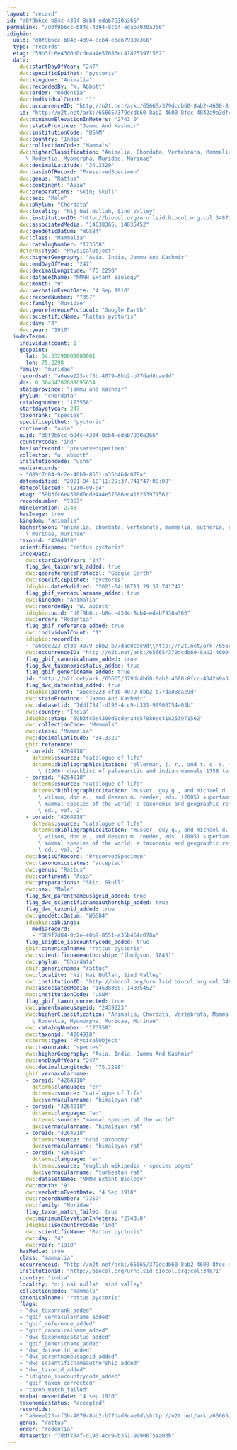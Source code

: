 ```yaml
---
layout: "record"
id: "d0f9b6cc-b84c-4394-8cb4-edab7930a366"
permalink: "/d0f9b6cc-b84c-4394-8cb4-edab7930a366"
idigbio:
  uuid: "d0f9b6cc-b84c-4394-8cb4-edab7930a366"
  type: "records"
  etag: "59b3fc6e4300d0cde4a4e57086ec418253971562"
  data:
    dwc:startDayOfYear: "247"
    dwc:specificEpithet: "pyctoris"
    dwc:kingdom: "Animalia"
    dwc:recordedBy: "W. Abbott"
    dwc:order: "Rodentia"
    dwc:individualCount: "1"
    dwc:occurrenceID: "http://n2t.net/ark:/65665/379dcdb60-8ab2-4600-8fcc-4042a9a3dfcb"
    id: "http://n2t.net/ark:/65665/379dcdb60-8ab2-4600-8fcc-4042a9a3dfcb"
    dwc:minimumElevationInMeters: "2743.0"
    dwc:stateProvince: "Jammu And Kashmir"
    dwc:institutionCode: "USNM"
    dwc:country: "India"
    dwc:collectionCode: "Mammals"
    dwc:higherClassification: "Animalia, Chordata, Vertebrata, Mammalia, Eutheria,\
      \ Rodentia, Myomorpha, Muridae, Murinae"
    dwc:decimalLatitude: "34.3329"
    dwc:basisOfRecord: "PreservedSpecimen"
    dwc:genus: "Rattus"
    dwc:continent: "Asia"
    dwc:preparations: "Skin; Skull"
    dwc:sex: "Male"
    dwc:phylum: "Chordata"
    dwc:locality: "Nij Nai Nullah, Sind Valley"
    dwc:institutionID: "http://biocol.org/urn:lsid:biocol.org:col:34871"
    dwc:associatedMedia: "14638365; 14835452"
    dwc:geodeticDatum: "WGS84"
    dwc:class: "Mammalia"
    dwc:catalogNumber: "173558"
    dcterms:type: "PhysicalObject"
    dwc:higherGeography: "Asia, India, Jammu And Kashmir"
    dwc:endDayOfYear: "247"
    dwc:decimalLongitude: "75.2298"
    dwc:datasetName: "NMNH Extant Biology"
    dwc:month: "9"
    dwc:verbatimEventDate: "4 Sep 1910"
    dwc:recordNumber: "7357"
    dwc:family: "Muridae"
    dwc:georeferenceProtocol: "Google Earth"
    dwc:scientificName: "Rattus pyctoris"
    dwc:day: "4"
    dwc:year: "1910"
  indexTerms:
    individualcount: 1
    geopoint:
      lat: 34.33290000000001
      lon: 75.2298
    family: "muridae"
    recordset: "a6eee223-cf3b-4079-8bb2-b77dad8cae9d"
    dqs: 0.30434782608695654
    stateprovince: "jammu and kashmir"
    phylum: "chordata"
    catalognumber: "173558"
    startdayofyear: 247
    taxonrank: "species"
    specificepithet: "pyctoris"
    continent: "asia"
    uuid: "d0f9b6cc-b84c-4394-8cb4-edab7930a366"
    countrycode: "ind"
    basisofrecord: "preservedspecimen"
    collector: "w. abbott"
    institutioncode: "usnm"
    mediarecords:
    - "089f7d84-9c2e-40b9-8551-a35b464c078a"
    datemodified: "2021-04-18T11:29:37.741747+00:00"
    datecollected: "1910-09-04"
    etag: "59b3fc6e4300d0cde4a4e57086ec418253971562"
    recordnumber: "7357"
    minelevation: 2743
    hasImage: true
    kingdom: "animalia"
    highertaxon: "animalia, chordata, vertebrata, mammalia, eutheria, rodentia, myomorpha,\
      \ muridae, murinae"
    taxonid: "4264918"
    scientificname: "rattus pyctoris"
    indexData:
      dwc:startDayOfYear: "247"
      flag_dwc_taxonrank_added: true
      dwc:georeferenceProtocol: "Google Earth"
      dwc:specificEpithet: "pyctoris"
      idigbio:dateModified: "2021-04-18T11:29:37.741747"
      flag_gbif_vernacularname_added: true
      dwc:kingdom: "Animalia"
      dwc:recordedBy: "W. Abbott"
      idigbio:uuid: "d0f9b6cc-b84c-4394-8cb4-edab7930a366"
      dwc:order: "Rodentia"
      flag_gbif_reference_added: true
      dwc:individualCount: "1"
      idigbio:recordIds:
      - "a6eee223-cf3b-4079-8bb2-b77dad8cae9d\\http://n2t.net/ark:/65665/379dcdb60-8ab2-4600-8fcc-4042a9a3dfcb"
      dwc:occurrenceID: "http://n2t.net/ark:/65665/379dcdb60-8ab2-4600-8fcc-4042a9a3dfcb"
      flag_gbif_canonicalname_added: true
      flag_dwc_taxonomicstatus_added: true
      flag_gbif_genericname_added: true
      id: "http://n2t.net/ark:/65665/379dcdb60-8ab2-4600-8fcc-4042a9a3dfcb"
      flag_dwc_datasetid_added: true
      idigbio:parent: "a6eee223-cf3b-4079-8bb2-b77dad8cae9d"
      dwc:stateProvince: "Jammu And Kashmir"
      dwc:datasetid: "7ddf754f-d193-4cc9-b351-99906754a03b"
      dwc:country: "India"
      idigbio:etag: "59b3fc6e4300d0cde4a4e57086ec418253971562"
      dwc:collectionCode: "Mammals"
      dwc:class: "Mammalia"
      dwc:decimalLatitude: "34.3329"
      gbif:reference:
      - coreid: "4264918"
        dcterms:source: "catalogue of life"
        dcterms:bibliographiccitation: "ellerman, j. r., and t. c. s. morrison-scott\
          \ (1966) checklist of palaearctic and indian mammals 1758 to 1946, 2nd edition"
      - coreid: "4264918"
        dcterms:source: "catalogue of life"
        dcterms:bibliographiccitation: "musser, guy g., and michael d. carleton /\
          \ wilson, don e., and deeann m. reeder, eds. (2005) superfamily muroidea:\
          \ mammal species of the world: a taxonomic and geographic reference, 3rd\
          \ ed., vol. 2"
      - coreid: "4264918"
        dcterms:source: "catalogue of life"
        dcterms:bibliographiccitation: "musser, guy g., and michael d. carleton /\
          \ wilson, don e., and deeann m. reeder, eds. (2005) superfamily muroidea:\
          \ mammal species of the world: a taxonomic and geographic reference, 3rd\
          \ ed., vol. 2"
      dwc:basisOfRecord: "PreservedSpecimen"
      dwc:taxonomicstatus: "accepted"
      dwc:genus: "Rattus"
      dwc:continent: "Asia"
      dwc:preparations: "Skin; Skull"
      dwc:sex: "Male"
      flag_dwc_parentnameusageid_added: true
      flag_dwc_scientificnameauthorship_added: true
      flag_dwc_taxonid_added: true
      dwc:geodeticDatum: "WGS84"
      idigbio:siblings:
        mediarecord:
        - "089f7d84-9c2e-40b9-8551-a35b464c078a"
      flag_idigbio_isocountrycode_added: true
      gbif:canonicalname: "rattus pyctoris"
      dwc:scientificnameauthorship: "(hodgson, 1845)"
      dwc:phylum: "Chordata"
      gbif:genericname: "rattus"
      dwc:locality: "Nij Nai Nullah, Sind Valley"
      dwc:institutionID: "http://biocol.org/urn:lsid:biocol.org:col:34871"
      dwc:associatedMedia: "14638365; 14835452"
      dwc:institutionCode: "USNM"
      flag_gbif_taxon_corrected: true
      dwc:parentnameusageid: "2439223"
      dwc:higherClassification: "Animalia, Chordata, Vertebrata, Mammalia, Eutheria,\
        \ Rodentia, Myomorpha, Muridae, Murinae"
      dwc:catalogNumber: "173558"
      dwc:taxonid: "4264918"
      dcterms:type: "PhysicalObject"
      dwc:taxonrank: "species"
      dwc:higherGeography: "Asia, India, Jammu And Kashmir"
      dwc:endDayOfYear: "247"
      dwc:decimalLongitude: "75.2298"
      gbif:vernacularname:
      - coreid: "4264918"
        dcterms:language: "en"
        dcterms:source: "catalogue of life"
        dwc:vernacularname: "himalayan rat"
      - coreid: "4264918"
        dcterms:language: "en"
        dcterms:source: "mammal species of the world"
        dwc:vernacularname: "himalayan rat"
      - coreid: "4264918"
        dcterms:source: "ncbi taxonomy"
        dwc:vernacularname: "himalayan rat"
      - coreid: "4264918"
        dcterms:language: "en"
        dcterms:source: "english wikipedia - species pages"
        dwc:vernacularname: "turkestan rat"
      dwc:datasetName: "NMNH Extant Biology"
      dwc:month: "9"
      dwc:verbatimEventDate: "4 Sep 1910"
      dwc:recordNumber: "7357"
      dwc:family: "Muridae"
      flag_taxon_match_failed: true
      dwc:minimumElevationInMeters: "2743.0"
      idigbio:isocountrycode: "ind"
      dwc:scientificName: "Rattus pyctoris"
      dwc:day: "4"
      dwc:year: "1910"
    hasMedia: true
    class: "mammalia"
    occurrenceid: "http://n2t.net/ark:/65665/379dcdb60-8ab2-4600-8fcc-4042a9a3dfcb"
    institutionid: "http://biocol.org/urn:lsid:biocol.org:col:34871"
    country: "india"
    locality: "nij nai nullah, sind valley"
    collectioncode: "mammals"
    canonicalname: "rattus pyctoris"
    flags:
    - "dwc_taxonrank_added"
    - "gbif_vernacularname_added"
    - "gbif_reference_added"
    - "gbif_canonicalname_added"
    - "dwc_taxonomicstatus_added"
    - "gbif_genericname_added"
    - "dwc_datasetid_added"
    - "dwc_parentnameusageid_added"
    - "dwc_scientificnameauthorship_added"
    - "dwc_taxonid_added"
    - "idigbio_isocountrycode_added"
    - "gbif_taxon_corrected"
    - "taxon_match_failed"
    verbatimeventdate: "4 sep 1910"
    taxonomicstatus: "accepted"
    recordids:
    - "a6eee223-cf3b-4079-8bb2-b77dad8cae9d\\http://n2t.net/ark:/65665/379dcdb60-8ab2-4600-8fcc-4042a9a3dfcb"
    genus: "rattus"
    order: "rodentia"
    datasetid: "7ddf754f-d193-4cc9-b351-99906754a03b"
---
```

